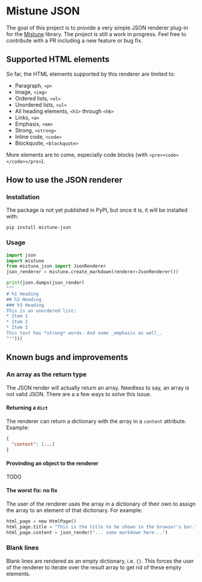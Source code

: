 # Mistune JSON
The goal of this project is to provide a very simple JSON renderer plug-in for the [Mistune](https://mistune.lepture.com/en/latest) library.
The project is still a work in progress. Feel free to contribute with a PR including a new feature or bug fix.

## Supported HTML elements
So far, the HTML elements supported by this renderer are limited to:

* Paragraph, `<p>`
* Image, `<img>`
* Ordered lists, `<ol>`
* Unordered lists, `<ul>`
* All heading elements, `<h1>` through `<h6>`
* Links, `<a>`
* Emphasis, `<em>`
* Strong, `<strong>`
* Inline code, `<code>`
* Blockquote, `<blockquote>`

More elements are to come, especially code blocks (with `<pre><code></code></pre>`).

## How to use the JSON renderer
### Installation
The package is not yet published in PyPI, but once it is, it will be installed with:
```shell
pip install mistune-json
```

### Usage
```python
import json
import mistune
from mistune_json import JsonRenderer
json_renderer = mistune.create_markdown(renderer=JsonRenderer())

print(json.dumps(json_render(
"""
# h1 Heading
## h2 Heading
### h3 Heading
This is an unordered list:
* Item 1
* Item 2
* Item 3
This text has *strong* words. And some _emphasis as well_.
""")))
```

## Known bugs and improvements

### An array as the return type
The JSON render will actually return an array. Needless to say, an array is not valid JSON. There are a a few ways to solve this issue.

#### Returning a `dict`
The renderer can return a dictionary with the array in a `content` attribute. Example:
```json
{
  "content": [...]
}
```

#### Provinding an object to the renderer
TODO


#### The worst fix: no fix
The user of the renderer uses the array in a dictionary of their own to assign the array to an element of that dictionary. For example:
```python
html_page = new HtmlPage()
html_page.title = "This is the title to be shown in the browser's bar."
html_page.content = json_render("... some markdown here...")
```

### Blank lines
Blank lines are rendered as an empty dictionary, i.e. `{}`. This forces the user of the renderer to iterate over the result array to get rid of these empty elements.
